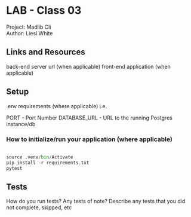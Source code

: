 # LAB - Class 03  
Project: Madlib Cli  
Author: Liesl White

## Links and Resources
back-end server url (when applicable)
front-end application (when applicable)

## Setup
.env requirements (where applicable)
i.e.

PORT - Port Number
DATABASE_URL - URL to the running Postgres instance/db

### How to initialize/run your application (where applicable)  

```python

source .venv/bin/Activate
pip install -r requirements.txt
pytest


```


## Tests
How do you run tests?
Any tests of note?
Describe any tests that you did not complete, skipped, etc  
